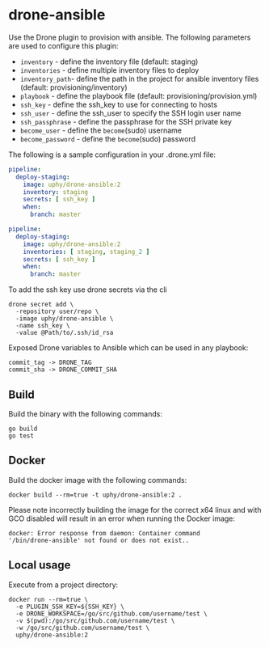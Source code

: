 # drone-ansible

Use the Drone plugin to provision with ansible.
The following parameters are used to configure this plugin:

* `inventory` - define the inventory file (default: staging)
* `inventories` - define multiple inventory files to deploy
* `inventory_path`-  define the path in the project for ansible inventory files (default: provisioning/inventory)
* `playbook` - define the playbook file (default: provisioning/provision.yml)
* `ssh_key` - define the ssh_key to use for connecting to hosts
* `ssh_user` - define the ssh_user to specify the SSH login user name
* `ssh_passphrase` - define the passphrase for the SSH private key
* `become_user` - define the `become`(sudo) username
* `become_password` - define the `become`(sudo) password

The following is a sample configuration in your .drone.yml file:

```yaml
pipeline:
  deploy-staging:
    image: uphy/drone-ansible:2
    inventory: staging
    secrets: [ ssh_key ]
    when:
      branch: master
```

```yaml
pipeline:
  deploy-staging:
    image: uphy/drone-ansible:2
    inventories: [ staging, staging_2 ]
    secrets: [ ssh_key ]
    when:
      branch: master
```

To add the ssh key use drone secrets via the cli

```
drone secret add \
  -repository user/repo \
  -image uphy/drone-ansible \
  -name ssh_key \
  -value @Path/to/.ssh/id_rsa
```

Exposed Drone variables to Ansible which can be used in any playbook:

```
commit_tag -> DRONE_TAG
commit_sha -> DRONE_COMMIT_SHA
```

## Build

Build the binary with the following commands:

```
go build
go test
```

## Docker

Build the docker image with the following commands:

```
docker build --rm=true -t uphy/drone-ansible:2 .
```

Please note incorrectly building the image for the correct x64 linux and with
GCO disabled will result in an error when running the Docker image:

```
docker: Error response from daemon: Container command
'/bin/drone-ansible' not found or does not exist..
```

## Local usage

Execute from a project directory:

```
docker run --rm=true \
  -e PLUGIN_SSH_KEY=${SSH_KEY} \
  -e DRONE_WORKSPACE=/go/src/github.com/username/test \
  -v $(pwd):/go/src/github.com/username/test \
  -w /go/src/github.com/username/test \
  uphy/drone-ansible:2
```

